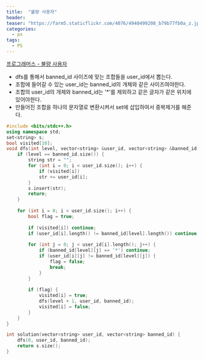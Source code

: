 ```yaml
---
title:  "불량 사용자"
header:
teaser: "https://farm5.staticflickr.com/4076/4940499208_b79b77fb0a_z.jpg"
categories:
  - ps
tags:
  - PS
---
```


[프로그래머스 - 불량 사용자](https://programmers.co.kr/learn/courses/30/lessons/64064)

- dfs를 통해서 banned_id 사이즈에 맞는 조합들을 user_id에서 뽑는다.
- 조합에 들어갈 수 있는 user_id는 banned_id의 개체와 같은 사이즈여야한다.
- 조합의 user_id의 개체와 banned_id는 '*'를 제외하고 같은 글자가 같은 위치에 있어야한다.
- 만들어진 조합을 하나의 문자열로 변환시켜서 set에 삽입하여서 중복제거를 해준다.

```c++
#include <bits/stdc++.h>
using namespace std;
set<string> s;
bool visited[10];
void dfs(int level, vector<string> &user_id, vector<string> &banned_id) {
    if (level == banned_id.size()) {
        string str = "";
        for (int i = 0; i < user_id.size(); i++) {
            if (visited[i])
            str += user_id[i];
        }
        s.insert(str);
        return;
    }
    
    for (int i = 0; i < user_id.size(); i++) {
        bool flag = true;
        
        if (visited[i]) continue;
        if (user_id[i].length() != banned_id[level].length()) continue;
        
        for (int j = 0; j < user_id[i].length(); j++) {
            if (banned_id[level][j] == '*') continue;
            if (user_id[i][j] != banned_id[level][j]) {
                flag = false;
                break;
            }
        }
        
        if (flag) {
            visited[i] = true;
            dfs(level + 1, user_id, banned_id);
            visited[i] = false;
        }
    }
}

int solution(vector<string> user_id, vector<string> banned_id) {
    dfs(0, user_id, banned_id);
    return s.size();
}
```
